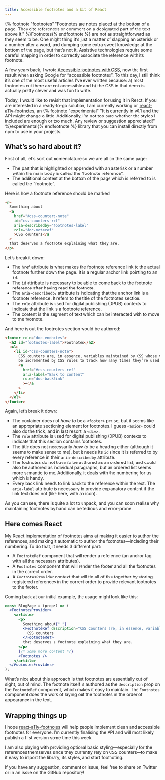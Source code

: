 ```yaml
---
title: Accessible footnotes and a bit of React
---
```


{% footnote "footnotes" "Footnotes are notes placed at the bottom of a page. They cite references or comment on a designated part of the text above it." %}Footnotes{% endfootnote %} are not as straightforward as they seem to be. One might thing it’s just a matter of slapping an asterisk or a number after a word, and dumping some extra sweet knowledge at the bottom of the page, but that’s not it. Assistive technologies require some careful mapping in order to correctly associate the reference with its footnote.

A few years back, I wrote [Accessible footnotes with CSS](https://www.sitepoint.com/accessible-footnotes-css/), now the first result when asking Google for “accessible footnotes”. To this day, I still think it’s one of the most useful articles I’ve ever written because: a) most footnotes out there are not accessible and b) the CSS in that demo is actually pretty clever and was fun to write.

Today, I would like to revisit that implementation for using it in React. If you are interested in a ready-to-go solution, I am currently working on [react-a11y-footnotes](https://github.com/HugoGiraudel/react-a11y-footnotes), an {% footnote "experimental" "It is currently in v0.1 and the API might change a little. Additionally, I’m not too sure whether the styles I included are enough or too much. Any review or suggestion appreciated!" %}experimental{% endfootnote %} library that you can install directly from npm to use in your projects.

## What’s so hard about it?

First of all, let’s sort out nomenclature so we are all on the same page:

- The part that is highlighted or appended with an asterisk or a number within the main body is called the “footnote reference”.
- The additional content at the bottom of the page which is referred to is called the “footnote”.

Here is how a footnote reference should be marked:

```html
<p>
  Something about
  <a
    href="#css-counters-note"
    id="css-counters-ref"
    aria-describedby="footnotes-label"
    role="doc-noteref"
    >CSS counters</a
  >
  that deserves a footnote explaining what they are.
</p>
```

Let’s break it down:

- The `href` attribute is what makes the footnote reference link to the actual footnote further down the page. It is a regular anchor link pointing to an `id`.
- The `id` attribute is necessary to be able to come back to the footnote reference after having read the footnote.
- The `aria-describedby` attribute is indicating that the anchor link is a footnote reference. It refers to the title of the footnotes section.
- The `role` attribute is used for digital publishing (DPUB) contexts to indicate that the link is a footnote reference.
- The content is the segment of text which can be interacted with to move to the footnote.

And here is out the footnotes section would be authored:

```html
<footer role="doc-endnotes">
  <h2 id="footnotes-label">Footnotes</h2>
  <ol>
    <li id="css-counters-note">
      CSS counters are, in essence, variables maintained by CSS whose values may
      be incremented by CSS rules to track how many times they’re used.
      <a
        href="#css-counters-ref"
        aria-label="Back to content"
        role="doc-backlink"
        >↩</a
      >
    </li>
  </ol>
</footer>
```

Again, let’s break it down:

- The container does not _have to_ be a `<footer>` per se, but it seems like an appropriate sectioning element for footnotes. I guess `<aside>` could also do the trick, and in last resort, a `<div>`.
- The `role` attribute is used for digital publishing (DPUB) contexts to indicate that this section contains footnotes.
- The title does not necessarily _have to_ be a heading either (although it seems to make sense to me), but it needs its `id` since it is referred to by every reference in their `aria-describedby` attribute.
- The footnotes do not _have to_ be authored as an ordered list, and could also be authored as individual paragraphs, but an ordered list seems more semantic to me. Additionally, it deals with the numbering for us which is handy.
- Every back link needs to link back to the reference within the text. The `aria-label` attribute is necessary to provide explanatory content if the link text does not (like here, with an icon).

As you can see, there is quite a lot to unpack, and you can soon realise why maintaining footnotes by hand can be tedious and error-prone.

## Here comes React

My React implementation of footnotes aims at making it easier to author the references, and making it automatic to author the footnotes—including their numbering. To do that, it needs 3 different part:

- A `FootnoteRef` component that will render a reference (an anchor tag with all the necessary attributes).
- A `Footnotes` component that will render the footer and all the footnotes in the correct order.
- A `FootnotesProvider` context that will tie all of this together by storing registered references in the correct order to provide relevant footnotes to the footer.

Coming back at our initial example, the usage might look like this:

```jsx
const BlogPage = (props) => (
  <FootnotesProvider>
    <article>
      <p>
        Something about{" "}
        <FootnoteRef description="CSS Counters are, in essence, variables maintained by CSS whose values may be incremented by CSS rules to track how many times they’re used.">
          CSS counters
        </FootnoteRef>
        that deserves a footnote explaining what they are.
      </p>
      {/* Some more content */}
      <Footnotes />
    </article>
  </FootnotesProvider>
);
```

What’s nice about this approach is that footnotes are essentially out of sight, out of mind. The footnote itself is authored as the `description` prop on the `FootnoteRef` component, which makes it easy to maintain. The `Footnotes` component does the work of laying out the footnotes in the order of appearance in the text.

## Wrapping things up

I hope [react-a11y-footnotes](https://github.com/HugoGiraudel/react-a11y-footnotes) will help people implement clean and accessible footnotes for everyone. I’m currently finalising the API and will most likely publish a first version some time this week.

I am also playing with providing optional basic styling—especially for the references themselves since they currently rely on CSS counters—to make it easy to import the library, its styles, and start footnoting.

If you have any suggestion, comment or issue, feel free to share on Twitter or in an issue on the GitHub repository!

